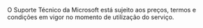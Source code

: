 ﻿O Suporte Técnico da Microsoft está sujeito aos preços, termos e condições em vigor no momento de utilização do serviço.